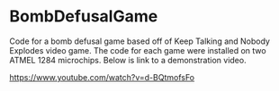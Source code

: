 # BombDefusalGame
Code for a bomb defusal game based off of Keep Talking and Nobody Explodes video game. The code for each game were installed on two ATMEL 1284 microchips. Below is link to a demonstration video.

https://www.youtube.com/watch?v=d-BQtmofsFo
